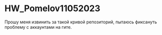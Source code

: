 # HW_Pomelov11052023
Прошу меня извинить за такой кривой репозиторий, пытаюсь фиксануть проблему с аккаунтами на гите.
